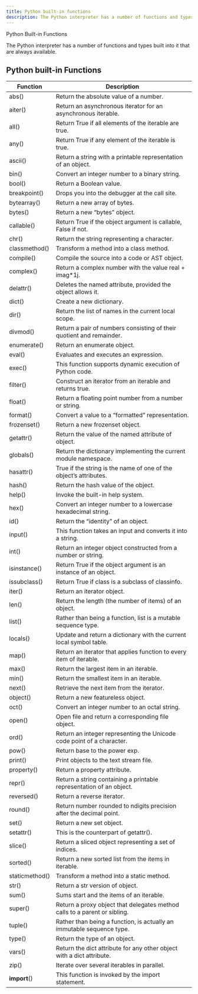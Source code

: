 ```yaml
---
title: Python built-in functions
description: The Python interpreter has a number of functions and types built into it that are always available.
---
```


<base-title :title="frontmatter.title" :description="frontmatter.description">
Python Built-in Functions
</base-title>

The Python interpreter has a number of functions and types built into it that are always available.

## Python built-in Functions

| Function                                                             | Description                                                               |
| -------------------------------------------------------------------- | ------------------------------------------------------------------------- |
| <router-link to='/builtin/abs'>abs()</router-link>                   | Return the absolute value of a number.                                    |
| <router-link to='/builtin/aiter'>aiter()</router-link>               | Return an asynchronous iterator for an asynchronous iterable.             |
| <router-link to='/builtin/all'>all()</router-link>                   | Return True if all elements of the iterable are true.                     |
| <router-link to='/builtin/any'>any()</router-link>                   | Return True if any element of the iterable is true.                       |
| <router-link to='/builtin/ascii'>ascii()</router-link>               | Return a string with a printable representation of an object.             |
| <router-link to='/builtin/bin'>bin()</router-link>                   | Convert an integer number to a binary string.                             |
| <router-link to='/builtin/bool'>bool()</router-link>                 | Return a Boolean value.                                                   |
| <router-link to='/builtin/breakpoint'>breakpoint()</router-link>     | Drops you into the debugger at the call site.                             |
| <router-link to='/builtin/bytearray'>bytearray()</router-link>       | Return a new array of bytes.                                              |
| <router-link to='/builtin/bytes'>bytes()</router-link>               | Return a new “bytes” object.                                              |
| <router-link to='/builtin/callable'>callable()</router-link>         | Return True if the object argument is callable, False if not.             |
| <router-link to='/builtin/chr'>chr()</router-link>                   | Return the string representing a character.                               |
| <router-link to='/builtin/classmethod'>classmethod()</router-link>   | Transform a method into a class method.                                   |
| <router-link to='/builtin/compile'>compile()</router-link>           | Compile the source into a code or AST object.                             |
| <router-link to='/builtin/complex'>complex()</router-link>           | Return a complex number with the value real + imag\*1j.                   |
| <router-link to='/builtin/delattr'>delattr()</router-link>           | Deletes the named attribute, provided the object allows it.               |
| <router-link to='/builtin/dict'>dict()</router-link>                 | Create a new dictionary.                                                  |
| <router-link to='/builtin/dir'>dir()</router-link>                   | Return the list of names in the current local scope.                      |
| <router-link to='/builtin/divmod'>divmod()</router-link>             | Return a pair of numbers consisting of their quotient and remainder.      |
| <router-link to='/builtin/enumerate'>enumerate()</router-link>       | Return an enumerate object.                                               |
| <router-link to='/builtin/eval'>eval()</router-link>                 | Evaluates and executes an expression.                                     |
| <router-link to='/builtin/exec'>exec()</router-link>                 | This function supports dynamic execution of Python code.                  |
| <router-link to='/builtin/filter'>filter()</router-link>             | Construct an iterator from an iterable and returns true.                  |
| <router-link to='/builtin/float'>float()</router-link>               | Return a floating point number from a number or string.                   |
| <router-link to='/builtin/format'>format()</router-link>             | Convert a value to a “formatted” representation.                          |
| <router-link to='/builtin/frozenset'>frozenset()</router-link>       | Return a new frozenset object.                                            |
| <router-link to='/builtin/getattr'>getattr()</router-link>           | Return the value of the named attribute of object.                        |
| <router-link to='/builtin/globals'>globals()</router-link>           | Return the dictionary implementing the current module namespace.          |
| <router-link to='/builtin/hasattr'>hasattr()</router-link>           | True if the string is the name of one of the object’s attributes.         |
| <router-link to='/builtin/hash'>hash()</router-link>                 | Return the hash value of the object.                                      |
| <router-link to='/builtin/help'>help()</router-link>                 | Invoke the built-in help system.                                          |
| <router-link to='/builtin/hex'>hex()</router-link>                   | Convert an integer number to a lowercase hexadecimal string.              |
| <router-link to='/builtin/id'>id()</router-link>                     | Return the “identity” of an object.                                       |
| <router-link to='/builtin/input'>input()</router-link>               | This function takes an input and converts it into a string.               |
| <router-link to='/builtin/int'>int()</router-link>                   | Return an integer object constructed from a number or string.             |
| <router-link to='/builtin/isinstance'>isinstance()</router-link>     | Return True if the object argument is an instance of an object.           |
| <router-link to='/builtin/issubclass'>issubclass()</router-link>     | Return True if class is a subclass of classinfo.                          |
| <router-link to='/builtin/iter'>iter()</router-link>                 | Return an iterator object.                                                |
| <router-link to='/builtin/len'>len()</router-link>                   | Return the length (the number of items) of an object.                     |
| <router-link to='/builtin/list'>list()</router-link>                 | Rather than being a function, list is a mutable sequence type.            |
| <router-link to='/builtin/locals'>locals()</router-link>             | Update and return a dictionary with the current local symbol table.       |
| <router-link to='/builtin/map'>map()</router-link>                   | Return an iterator that applies function to every item of iterable.       |
| <router-link to='/builtin/max'>max()</router-link>                   | Return the largest item in an iterable.                                   |
| <router-link to='/builtin/min'>min()</router-link>                   | Return the smallest item in an iterable.                                  |
| <router-link to='/builtin/next'>next()</router-link>                 | Retrieve the next item from the iterator.                                 |
| <router-link to='/builtin/object'>object()</router-link>             | Return a new featureless object.                                          |
| <router-link to='/builtin/oct'>oct()</router-link>                   | Convert an integer number to an octal string.                             |
| <router-link to='/builtin/open'>open()</router-link>                 | Open file and return a corresponding file object.                         |
| <router-link to='/builtin/ord'>ord()</router-link>                   | Return an integer representing the Unicode code point of a character.     |
| <router-link to='/builtin/pow'>pow()</router-link>                   | Return base to the power exp.                                             |
| <router-link to='/builtin/print'>print()</router-link>               | Print objects to the text stream file.                                    |
| <router-link to='/builtin/property'>property()</router-link>         | Return a property attribute.                                              |
| <router-link to='/builtin/repr'>repr()</router-link>                 | Return a string containing a printable representation of an object.       |
| <router-link to='/builtin/reversed'>reversed()</router-link>         | Return a reverse iterator.                                                |
| <router-link to='/builtin/round'>round()</router-link>               | Return number rounded to ndigits precision after the decimal point.       |
| <router-link to='/builtin/set'>set()</router-link>                   | Return a new set object.                                                  |
| <router-link to='/builtin/setattr'>setattr()</router-link>           | This is the counterpart of getattr().                                     |
| <router-link to='/builtin/slice'>slice()</router-link>               | Return a sliced object representing a set of indices.                     |
| <router-link to='/builtin/sorted'>sorted()</router-link>             | Return a new sorted list from the items in iterable.                      |
| <router-link to='/builtin/staticmethod'>staticmethod()</router-link> | Transform a method into a static method.                                  |
| <router-link to='/builtin/str'>str()</router-link>                   | Return a str version of object.                                           |
| <router-link to='/builtin/sum'>sum()</router-link>                   | Sums start and the items of an iterable.                                  |
| <router-link to='/builtin/super'>super()</router-link>               | Return a proxy object that delegates method calls to a parent or sibling. |
| <router-link to='/builtin/tuple'>tuple()</router-link>               | Rather than being a function, is actually an immutable sequence type.     |
| <router-link to='/builtin/type'>type()</router-link>                 | Return the type of an object.                                             |
| <router-link to='/builtin/vars'>vars()</router-link>                 | Return the dict attribute for any other object with a dict attribute.     |
| <router-link to='/builtin/zip'>zip()</router-link>                   | Iterate over several iterables in parallel.                               |
| <router-link to='/builtin/import'>**import**()</router-link>         | This function is invoked by the import statement.                         |

